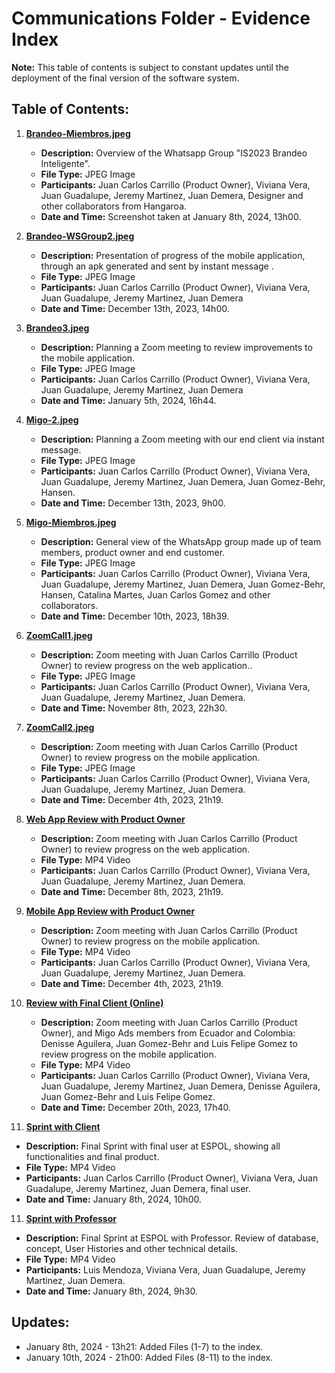 # Communications Folder - Evidence Index

**Note:** This table of contents is subject to constant updates until the deployment of the final version of the software system.

## Table of Contents:

1. **[Brandeo-Miembros.jpeg](./Communications/Whatsapp/Brandeo-Miembros.jpeg)**
   - **Description:** Overview of the Whatsapp Group "IS2023 Brandeo Inteligente".
   - **File Type:** JPEG Image
   - **Participants:** Juan Carlos Carrillo (Product Owner), Viviana Vera, Juan Guadalupe, Jeremy Martinez, Juan Demera, Designer and other collaborators from Hangaroa.
   - **Date and Time:** Screenshot taken at January 8th, 2024, 13h00.

2. **[Brandeo-WSGroup2.jpeg](./Communications/Whatsapp/Brandeo-WSGroup2.jpeg)**
   - **Description:** Presentation of progress of the mobile application, through an apk generated and sent by instant message .
   - **File Type:** JPEG Image
   - **Participants:** Juan Carlos Carrillo (Product Owner), Viviana Vera, Juan Guadalupe, Jeremy Martinez, Juan Demera
   - **Date and Time:** December 13th, 2023, 14h00.

3. **[Brandeo3.jpeg](./Communications/Whatsapp/Brandeo3.jpeg)**
   - **Description:** Planning a Zoom meeting to review improvements to the mobile application.
   - **File Type:** JPEG Image
   - **Participants:** Juan Carlos Carrillo (Product Owner), Viviana Vera, Juan Guadalupe, Jeremy Martinez, Juan Demera
   - **Date and Time:** January 5th, 2024, 16h44.

4. **[Migo-2.jpeg](./Communications/Whatsapp/Migo-2.jpeg)**
   - **Description:** Planning a Zoom meeting with our end client via instant message.
   - **File Type:** JPEG Image
   - **Participants:** Juan Carlos Carrillo (Product Owner), Viviana Vera, Juan Guadalupe, Jeremy Martinez, Juan Demera, Juan Gomez-Behr, Hansen.
   - **Date and Time:** December 13th, 2023, 9h00.

5. **[Migo-Miembros.jpeg](./Communications/Whatsapp/Migo-Miembros.jpeg)**
   - **Description:** General view of the WhatsApp group made up of team members, product owner and end customer.
   - **File Type:** JPEG Image
   - **Participants:** Juan Carlos Carrillo (Product Owner), Viviana Vera, Juan Guadalupe, Jeremy Martinez, Juan Demera, Juan Gomez-Behr, Hansen, Catalina Martes, Juan Carlos Gomez and other collaborators.
   - **Date and Time:** December 10th, 2023, 18h39.

6. **[ZoomCall1.jpeg](./Communications/Zoom/ZoomCall1.jpeg)**
   - **Description:** Zoom meeting with Juan Carlos Carrillo (Product Owner) to review progress on the web application..
   - **File Type:** JPEG Image
   - **Participants:** Juan Carlos Carrillo (Product Owner), Viviana Vera, Juan Guadalupe, Jeremy Martinez, Juan Demera.
   - **Date and Time:** November 8th, 2023, 22h30.
  
7. **[ZoomCall2.jpeg](./Communications/Zoom/ZoomCall2.jpeg)**
   - **Description:** Zoom meeting with Juan Carlos Carrillo (Product Owner) to review progress on the mobile application.
   - **File Type:** JPEG Image
   - **Participants:** Juan Carlos Carrillo (Product Owner), Viviana Vera, Juan Guadalupe, Jeremy Martinez, Juan Demera.
   - **Date and Time:** December 4th, 2023, 21h19.
  
8. **[Web App Review with Product Owner](https://espolec-my.sharepoint.com/:v:/g/personal/vivvfalcon_espol_edu_ec/EeLJ05DR9HBGq224IE8Jr_QB57iuuoQNQfNglPVQFF1M9w?nav=eyJyZWZlcnJhbEluZm8iOnsicmVmZXJyYWxBcHAiOiJPbmVEcml2ZUZvckJ1c2luZXNzIiwicmVmZXJyYWxBcHBQbGF0Zm9ybSI6IldlYiIsInJlZmVycmFsTW9kZSI6InZpZXciLCJyZWZlcnJhbFZpZXciOiJNeUZpbGVzTGlua0NvcHkifX0&e=puL26j)**
   - **Description:** Zoom meeting with Juan Carlos Carrillo (Product Owner) to review progress on the web application.
   - **File Type:** MP4 Video
   - **Participants:** Juan Carlos Carrillo (Product Owner), Viviana Vera, Juan Guadalupe, Jeremy Martinez, Juan Demera.
   - **Date and Time:** December 8th, 2023, 21h19.

8. **[Mobile App Review with Product Owner](https://espolec-my.sharepoint.com/:v:/g/personal/vivvfalcon_espol_edu_ec/EdHqydo9fxdPn3ez34uezf8BGxGSlSF-5DwmBJpJ5bECwA?nav=eyJyZWZlcnJhbEluZm8iOnsicmVmZXJyYWxBcHAiOiJPbmVEcml2ZUZvckJ1c2luZXNzIiwicmVmZXJyYWxBcHBQbGF0Zm9ybSI6IldlYiIsInJlZmVycmFsTW9kZSI6InZpZXciLCJyZWZlcnJhbFZpZXciOiJNeUZpbGVzTGlua0NvcHkifX0&e=1B8yj8)**
   - **Description:** Zoom meeting with Juan Carlos Carrillo (Product Owner) to review progress on the mobile application.
   - **File Type:** MP4 Video
   - **Participants:** Juan Carlos Carrillo (Product Owner), Viviana Vera, Juan Guadalupe, Jeremy Martinez, Juan Demera.
   - **Date and Time:** December 4th, 2023, 21h19.

9. **[Review with Final Client (Online)](https://espolec-my.sharepoint.com/:v:/g/personal/jaguadal_espol_edu_ec/EZCyUS4PEKxCn--K0r23D5YBPHfVOiV2Zi2wN83x6ramfg?e=TvxVDD&nav=eyJyZWZlcnJhbEluZm8iOnsicmVmZXJyYWxBcHAiOiJTdHJlYW1XZWJBcHAiLCJyZWZlcnJhbFZpZXciOiJTaGFyZURpYWxvZy1MaW5rIiwicmVmZXJyYWxBcHBQbGF0Zm9ybSI6IldlYiIsInJlZmVycmFsTW9kZSI6InZpZXcifX0%3D
)**
   - **Description:** Zoom meeting with Juan Carlos Carrillo (Product Owner), and Migo Ads members from Ecuador and Colombia: Denisse Aguilera, Juan Gomez-Behr and Luis Felipe Gomez to review progress on the mobile application.
   - **File Type:** MP4 Video
   - **Participants:** Juan Carlos Carrillo (Product Owner), Viviana Vera, Juan Guadalupe, Jeremy Martinez, Juan Demera, Denisse Aguilera, Juan Gomez-Behr and Luis Felipe Gomez.
   - **Date and Time:** December 20th, 2023, 17h40.


10. **[Sprint with Client](https://espolec-my.sharepoint.com/:v:/g/personal/vivvfalcon_espol_edu_ec/EQ7FHxZTbSVIihT3AMg5_PYBeIRrJZWeBUbtkoLMel2Rog?nav=eyJyZWZlcnJhbEluZm8iOnsicmVmZXJyYWxBcHAiOiJPbmVEcml2ZUZvckJ1c2luZXNzIiwicmVmZXJyYWxBcHBQbGF0Zm9ybSI6IldlYiIsInJlZmVycmFsTW9kZSI6InZpZXciLCJyZWZlcnJhbFZpZXciOiJNeUZpbGVzTGlua0NvcHkifX0&e=Q30c42
)**
   - **Description:** Final Sprint with final user at ESPOL, showing all functionalities and final product.
   - **File Type:** MP4 Video
   - **Participants:** Juan Carlos Carrillo (Product Owner), Viviana Vera, Juan Guadalupe, Jeremy Martinez, Juan Demera, final user.
   - **Date and Time:** January 8th, 2024, 10h00.


11. **[Sprint with Professor](https://espolec-my.sharepoint.com/:v:/g/personal/vivvfalcon_espol_edu_ec/EYX3oBbWeJVImWcRTdKsmsQBsKcT8lbRH0MC9-GDZ1735Q?nav=eyJyZWZlcnJhbEluZm8iOnsicmVmZXJyYWxBcHAiOiJPbmVEcml2ZUZvckJ1c2luZXNzIiwicmVmZXJyYWxBcHBQbGF0Zm9ybSI6IldlYiIsInJlZmVycmFsTW9kZSI6InZpZXciLCJyZWZlcnJhbFZpZXciOiJNeUZpbGVzTGlua0NvcHkifX0&e=x0YY1I
)**
   - **Description:** Final Sprint at ESPOL with Professor. Review of database, concept, User Histories and other technical details.
   - **File Type:** MP4 Video
   - **Participants:** Luis Mendoza, Viviana Vera, Juan Guadalupe, Jeremy Martinez, Juan Demera.
   - **Date and Time:** January 8th, 2024, 9h30.


## Updates:
- January 8th, 2024 - 13h21: Added Files (1-7) to the index.
- January 10th, 2024 - 21h00: Added Files (8-11) to the index.

